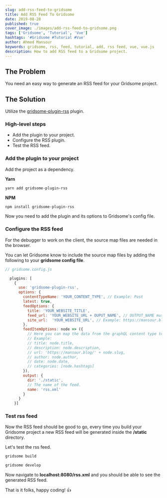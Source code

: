 ```yaml
---
slug: add-rss-feed-to-gridsome
title: Add RSS Feed To Gridsome
date: 2019-08-28
published: true
cover_image: ./images/add-rss-feed-to-gridsome.png
tags: ['Gridsome', 'Tutorial', 'Vue']
hashtags: '#Gridsome #Tutorial #Vue'
author: Ahmed Mansour
keywords: gridsome, rss, feed, tutorial, add, rss feed, vue, vue.js
description: How to add RSS feed to a Gridsome project.
---
```


## The Problem

You need an easy way to generate an RSS feed for your Gridsome project.

## The Solution

Utilize the [gridsome-plugin-rss](https://www.npmjs.com/package/gridsome-plugin-rss) plugin. 

### High-level steps

- Add the plugin to your project.
- Configure the RSS plugin.
- Test the RSS feed.

### Add the plugin to your project

Add the project as a dependency.

**Yarn**

```bash
yarn add gridsome-plugin-rss
```

**NPM**

```bash
npm install gridsome-plugin-rss
```

Now you need to add the plugin and its options to Gridsome's config file.

### Configure the RSS feed

For the debugger to work on the client, the source map files are needed in the browser.

You can let Gridsome know to include the source map files by adding the following to your **gridsome config file**. 

```js
// gridsome.config.js

  plugins: [
    {
      use: 'gridsome-plugin-rss',
      options: {
        contentTypeName: 'YOUR_CONTENT_TYPE', // Example: Post
        latest: true,
        feedOptions: {
          title: 'YOUR_WEBSITE_TITLE', 
          feed_url: 'YOUR_WEBSITE_URL + OUPUT_NAME', // OUTPUT_NAME must match the name of the feed below. Example: https://mansour.blog/rss.xml
          site_url:  'YOUR_WEBSITE_URL', // Example: https://mansour.blog
        },
        feedItemOptions: node => ({
          // Here you can map the data from the graphQL content type to the rss feed's fields
          // Example:
          // title: node.title,
          // description: node.description,
          // url: 'https://mansour.blog/' + node.slug,
          // author: node.author,
          // date: node.date,
          // categories: [node.hashtags]
        }),
        output: {
          dir: './static',
          // The name of the feed.
          name: 'rss.xml'
        }
      }
    }]
```

### Test rss feed

Now the RSS feed should be good to go, every time you build your Gridsome project a new RSS feed will be generated inside the **/static** directory.

Let's test the rss feed.

```bash
gridsome build
```


```bash
gridsome develop
```

Now navigate to **localhost:8080/rss.xml** and you should be able to see the generated RSS feed.

That is it folks, happy coding! 👍


[1]: https://marketplace.visualstudio.com/items?itemName=msjsdiag.debugger-for-chrome
